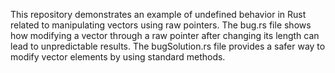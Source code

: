 This repository demonstrates an example of undefined behavior in Rust related to manipulating vectors using raw pointers. The bug.rs file shows how modifying a vector through a raw pointer after changing its length can lead to unpredictable results. The bugSolution.rs file provides a safer way to modify vector elements by using standard methods.